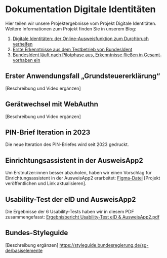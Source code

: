 # Dokumentation Digitale Identitäten
Hier teilen wir unsere Projektergebnisse vom Projekt Digitale Identitäten. Weitere Informationen zum Projekt finden Sie in unserem Blog:
1. [Digitale Identitäten: der Online-Ausweisfunktion zum Durchbruch verhelfen](https://digitalservice.bund.de/blog/projekt-digitale-identitaeten)
2. [Erste Erkenntnisse aus dem Testbetrieb von BundesIdent](https://digitalservice.bund.de/blog/testbetrieb-von-bundesident)
3. [BundesIdent läuft nach Pilotphase aus, Er­kennt­nisse fließen in Gesamt­vor­haben ein](https://digitalservice.bund.de/blog/digitale-identitaeten-bundesident-laeuft-nach-pilotphase-aus-erkenntnisse-fliessen-in-gesamtvorhaben-ein)
## Erster Anwendungsfall „Grundsteuererklärung“
[Beschreibung und Video ergänzen]
## Gerätwechsel mit WebAuthn
[Beschreibung und Video ergänzen]
## PIN-Brief Iteration in 2023
Die neue Iteration des PIN-Briefes wird seit 2023 gedruckt.
## Einrichtungsassistent in der AusweisApp2
Um Erstnutzer:innen besser abzuholen, haben wir einen Vorschlag für Einrichtungsassistent in der AusweisApp2 erarbeitet: [Figma-Datei](https://www.figma.com/file/f6DoOUO7ggCYosH8jYhqD4/Onboarding-proposal-for-the-AusweisApp2?type=design&node-id=0%3A1&mode=design&t=SLxAANyPFITAt34F-1)
[Projekt veröffentlichen und Link aktualisieren].
## Usability-Test der eID und AusweisApp2
Die Ergebnisse der 6 Usability-Tests haben wir in diesem PDF zusammengefasst: [Ergebnisbericht Usability-Test eID & AusweisApp2.pdf](https://github.com/jerdesign/useid-documentation/files/11896120/Ergebnisbericht.Usability-Test.eID.AusweisApp2.pdf)
## Bundes-Styleguide
[Beschreibung ergänzen]
https://styleguide.bundesregierung.de/sg-de/basiselemente

